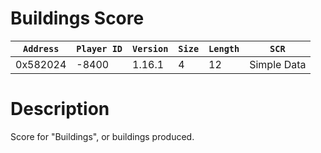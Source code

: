 # Buildings Score

| `Address` | `Player ID` | `Version` | `Size` | `Length` | `SCR` |
| ---------- | ----------- | --------- | ------ | -------- | ---- |
| 0x582024 | -8400 | 1.16.1 | 4 | 12 | Simple Data |

# Description

Score for "Buildings", or buildings produced.